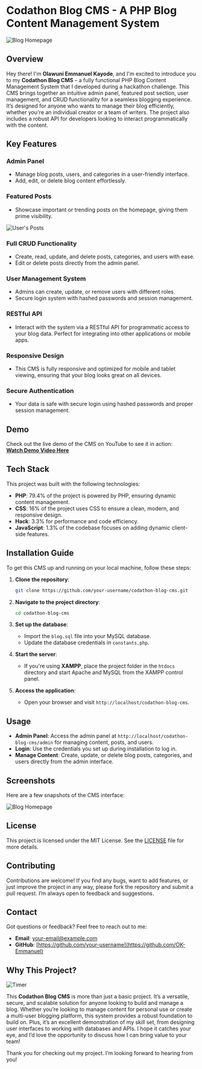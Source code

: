 # Codathon Blog CMS - A PHP Blog Content Management System

![Blog Homepage](https://github.com/OK-Emmanuel/codathon-blog/blob/main/blog%20homepage.png)

## Overview

Hey there! I'm **Olawuni Emmanuel Kayode**, and I'm excited to introduce you to my **Codathon Blog CMS** – a fully functional PHP Blog Content Management System that I developed during a hackathon challenge. This CMS brings together an intuitive admin panel, featured post section, user management, and CRUD functionality for a seamless blogging experience. It’s designed for anyone who wants to manage their blog efficiently, whether you're an individual creator or a team of writers. The project also includes a robust API for developers looking to interact programmatically with the content. 

## Key Features

### Admin Panel
- Manage blog posts, users, and categories in a user-friendly interface.
- Add, edit, or delete blog content effortlessly.

### Featured Posts
- Showcase important or trending posts on the homepage, giving them prime visibility.

![User's Posts](https://github.com/OK-Emmanuel/codathon-blog/blob/main/user%20posts.png)

### Full CRUD Functionality
- Create, read, update, and delete posts, categories, and users with ease.
- Edit or delete posts directly from the admin panel.

### User Management System
- Admins can create, update, or remove users with different roles.
- Secure login system with hashed passwords and session management.

### RESTful API
- Interact with the system via a RESTful API for programmatic access to your blog data. Perfect for integrating into other applications or mobile apps.

### Responsive Design
- This CMS is fully responsive and optimized for mobile and tablet viewing, ensuring that your blog looks great on all devices.

### Secure Authentication
- Your data is safe with secure login using hashed passwords and proper session management.

## Demo

Check out the live demo of the CMS on YouTube to see it in action:  
[**Watch Demo Video Here**](https://youtu.be/GP92d8eDqHU)

## Tech Stack

This project was built with the following technologies:

- **PHP**: 79.4% of the project is powered by PHP, ensuring dynamic content management.
- **CSS**: 16% of the project uses CSS to ensure a clean, modern, and responsive design.
- **Hack**: 3.3% for performance and code efficiency.
- **JavaScript**: 1.3% of the codebase focuses on adding dynamic client-side features.

## Installation Guide

To get this CMS up and running on your local machine, follow these steps:

1. **Clone the repository**:
    ```bash
    git clone https://github.com/your-username/codathon-blog-cms.git
    ```

2. **Navigate to the project directory**:
    ```bash
    cd codathon-blog-cms
    ```

3. **Set up the database**:
    - Import the `blog.sql` file into your MySQL database.
    - Update the database credentials in `constants.php`.

4. **Start the server**:
    - If you're using **XAMPP**, place the project folder in the `htdocs` directory and start Apache and MySQL from the XAMPP control panel.
  
5. **Access the application**:
    - Open your browser and visit `http://localhost/codathon-blog-cms`.

## Usage

- **Admin Panel**: Access the admin panel at `http://localhost/codathon-blog-cms/admin` for managing content, posts, and users.
- **Login**: Use the credentials you set up during installation to log in.
- **Manage Content**: Create, update, or delete blog posts, categories, and users directly from the admin interface.

## Screenshots

Here are a few snapshots of the CMS interface:

![Blog Homepage](https://github.com/OK-Emmanuel/codathon-blog/blob/main/blog%20homepage.png)



## License

This project is licensed under the MIT License. See the [LICENSE](LICENSE) file for more details.

## Contributing

Contributions are welcome! If you find any bugs, want to add features, or just improve the project in any way, please fork the repository and submit a pull request. I’m always open to feedback and suggestions.

## Contact

Got questions or feedback? Feel free to reach out to me:

- **Email**: [your-email@example.com](mailto:olawuniemmanuelk@gmail.com)
- **GitHub**: [https://github.com/your-username](https://github.com/OK-Emmanuel)

## Why This Project?
![Timer](https://github.com/OK-Emmanuel/codathon-blog/blob/main/codathontimer.png)

This **Codathon Blog CMS** is more than just a basic project. It’s a versatile, secure, and scalable solution for anyone looking to build and manage a blog. Whether you’re looking to manage content for personal use or create a multi-user blogging platform, this system provides a robust foundation to build on. Plus, it’s an excellent demonstration of my skill set, from designing user interfaces to working with databases and APIs. I hope it catches your eye, and I’d love the opportunity to discuss how I can bring value to your team!

Thank you for checking out my project. I’m looking forward to hearing from you!
